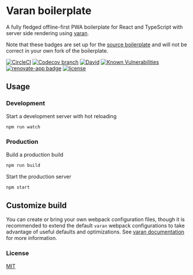 # Varan boilerplate

A fully fledged offline-first PWA boilerplate for React and TypeScript with server side rendering using [varan](https://github.com/ersims/varan). 

Note that these badges are set up for the [source boilerplate](https://github.com/ersims/varan-boilerplate) and will not be correct in your own fork of the boilerplate.

[![CircleCI](https://img.shields.io/circleci/project/github/ersims/varan-boilerplate.svg)](https://circleci.com/gh/ersims/varan-boilerplate)
[![Codecov branch](https://img.shields.io/codecov/c/github/ersims/varan-boilerplate/master.svg)](https://codecov.io/gh/ersims/varan-boilerplate)
[![David](https://img.shields.io/david/ersims/varan-boilerplate.svg)](https://github.com/ersims/varan-boilerplate)
[![Known Vulnerabilities](https://snyk.io/test/github/ersims/varan-boilerplate/badge.svg)](https://snyk.io/test/github/ersims/varan-boilerplate)
[![renovate-app badge](https://img.shields.io/badge/renovate-app-blue.svg)](https://renovateapp.com/)
[![license](https://img.shields.io/github/license/ersims/varan-boilerplate.svg)](https://github.com/ersims/varan-boilerplate/blob/master/LICENSE.md)

## Usage

### Development

Start a development server with hot reloading

```bash
npm run watch
```

### Production

Build a production build

```bash
npm run build
```

Start the production server

```bash
npm start
```

## Customize build

You can create or bring your own webpack configuration files, though it is recommended to extend the default `varan` webpack configurations to take advantage of useful defaults and optimizations. See [varan documentation](https://github.com/ersims/varan) for more information.

### License

  [MIT](LICENSE.md)
